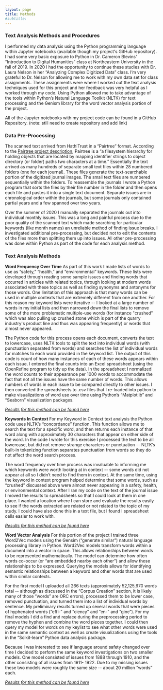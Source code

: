 ```yaml
---
layout: page
title: Methods
#subtitle: 
---
```


### Text Analysis Methods and Procedures

I performed my data analysis using the Python programming language within Jupyter notebooks (available though my project's GitHub repository). I had some very basic exposure to Python in Dr. Cameron Blevins' “Introduction to Digital Humanities” class at Northeastern University in the fall of 2019. In 2020 I had the opportunity to continue these studies with Dr. Laura Nelson in her “Analyzing Complex Digitized Data” class. I’m very grateful to Dr. Nelson for allowing me to work with my own data set for class assignments. These assignments were where I worked out the text analysis techniques used for this project and her feedback was very helpful as I worked through my code. Using Python allowed me to take advantage of the tools within Python’s Natural Language Toolkit (NLTK) for text processing and the Genism library for the word vector analysis portion of the project.

All of the Jupyter notebooks with my project code can be found in a GitHub Repository. (note: still need to create repository and add link)

### Data Pre-Processing
 
The scanned text arrived from HathiTrust in a “Pairtree” format. According to the [Pairtree project description](https://pypi.org/project/Pairtree/), Pairtree is a “a filesystem hierarchy for holding objects that are located by mapping identifier strings to object directory (or folder) paths two characters at a time.”  Essentially the text arrived as many hundreds of separate small text files within 28 numbered folders (one for each journal). These files generate the text-searchable portion of the digitized journal images. The small text files are numbered sequentially within the folders. To reassemble the journals I wrote a Python program that sorts the files by their file number in the folder and then opens each file and pastes it into a single text document. Separate issues are in chronological order within the journals, but some journals only contained partial years and a few spanned over two years.
 
Over the summer of 2020 I manually separated the journals out into individual monthly issues. This was a long and painful process due to the poor quality of the scanned text which made searching for particular keywords (like month names) an unreliable method of finding issue breaks. I investigated additional pre-processing, but decided not to edit the contents of the files more than splitting them up into issues. All other pre-processing was done within Python as part of the code for each analysis method.

### Text Analysis Methods

**Word Frequency Over Time**
As part of this work I made lists of words to use as “safety,” “health,” and “environmental” keywords.  These lists were developed through reading some sample issues and finding words that occurred in articles with related topics, through looking at modern words associated with these topics as well as finding synonyms and antonyms for those words.  One limitation of this approach is that many words can be used in multiple contexts that are extremely different from one another. For this reason my keyword lists were iterative -- I looked at a large number of words in my initial lists and then narrowed down the final lists to remove some of the more problematic multiple-use words (for instance "crushed" which was also pulling up crushed stone which is part of the quarry industry's product line and thus was appearing frequently) or words that almost never appeared.

The Python code for this process opens each document, converts the text to lowercase, uses NLTK tools to split the text into individual words (with punctuation separated from words) and searches the list of individual words for matches to each word provided in the keyword list. The output of this code is count of how many instances of each of these words appears within each issue. I entered the final counts into an Excel spreadsheet (using the OpenRefine program to tidy up the data). In the spreadsheet I normalized the word counts to their appearance per 1000 words to accommodate the fact that not all the issues have the same number of words. This allows numbers of words in each issue to be compared directly to other issues. I then converted the spreadsheets to .csv files that I re-loaded into python to make visualizations of word use over time using Python’s “Matplotlib” and “Seaborn” visualization packages. 

*[Results for this method can be found here](https://alsven.github.io/reswordfreq/)*

**Keywords In Context**
For my Keyword in Context text analysis the Python code uses NLTK’s “concordance” function.  This function allows me to search the text for a specific word, and then returns each instance of that word along with approximately 30 characters that appear on either side of the word.  In the code I wrote for this exercise I processed the text to be all lowercase, but did not remove strange characters or punctuation -- NLTK’s built-in tokenizing function separates punctuation from words so they do not affect the word search process.

The word frequency over time process was invaluable to informing me which keywords were worth looking at in context -- some words did not appear at all so I didn’t need to find them in context. At the same time, using the keyword in context program helped determine that some words, such as “crushed” discussed above were almost never appearing in a safety, health, or environmental context. After I ran my code on the text of the journal issue I moved the results to spreadsheets so that I could look at them in one place. I wanted a location where I can store and evaluate the results easily to see if the words extracted are related or not related to the topic of my study.  I could have also done this in a text file, but I found I spreadsheet cells easier to work with.

*[Results for this method can be found here](https://alsven.github.io/reskeywords/)*

**Word Vector Analysis**
For this portion of the project I trained three Word2Vec models using the Gensim (“generate similar”) natural language processing library in Python. Word2Vec models transform words within a document into a vector in space. This allows relationships between words to be represented mathematically.  The model can determine how often words co-occur (or “are embedded nearby each other”) and allow those relationships to be expressed.  Querying the models allows for identifying semantic relationships between a keyword and other words that are used within similar contexts.

For the first model I uploaded all 266 texts (approximately 52,125,670 words total -- although as discussed in the “Corpus Creation” section, it is likely many of those “words” are ORC errors), processed them to be lower case, removed punctuation, and turned them into a list of individual words by sentence.  My preliminary results turned up several words that were pieces of hyphenated words (“effi-” and “ciency” and “en-” and “gine”). For my final models I did a find and replace during the preprocessing period to remove the hyphen and combine the word pieces together. I could then query my model for words on my keylist to see what other words were used in the same semantic context as well as create visualizations using the tools in the “Scikit-learn” Python data analysis package.

Because I was interested to see if language around safety changed over time I decided to perform the same keyword investigations on two smaller models. One model consisted of issues from 1888 through 1910, and the other consisting of all issues from 1911- 1922. Due to my missing issues these two models were roughly the same size -- about 20 million “words” each.

*[Results for this method can be found here](https://alsven.github.io/reswordvec/)*